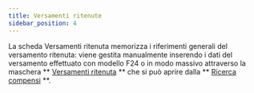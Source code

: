 ```yaml
---
title: Versamenti ritenute
sidebar_position: 4
---
```


La scheda Versamenti ritenuta memorizza i riferimenti generali del versamento ritenuta: viene gestita manualmente inserendo i dati del versamento effettuato con modello F24 o in modo massivo attraverso la maschera ** [Versamenti ritenuta](/docs/finance-area/professional-men/search-compensations/withholding-tax-paying-in) ** che si può aprire dalla ** [Ricerca compensi](/docs/finance-area/professional-men/search-compensations/search-compensations-intro) **.






